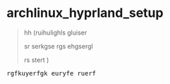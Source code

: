 # archlinux_hyprland_setup

> hh
(ruihulighls gluiser
>
> sr serkgse rgs ehgsergl
>
> rs stert )



<pre>rgfkuyerfgk euryfe ruerf </pre>
